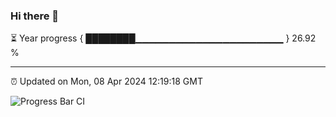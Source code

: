 ### Hi there 👋

⏳ Year progress { ████████▁▁▁▁▁▁▁▁▁▁▁▁▁▁▁▁▁▁▁▁▁▁ } 26.92 %

---

⏰ Updated on Mon, 08 Apr 2024 12:19:18 GMT

![Progress Bar CI](https://github.com/liununu/liununu/workflows/Progress%20Bar%20CI/badge.svg)

